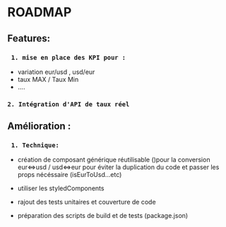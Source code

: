 # ROADMAP

## Features:

### ` 1. mise en place des KPI pour :`

- variation eur/usd , usd/eur
- taux MAX / Taux Min
- ....

### ` 2. Intégration d'API de taux réel `



## Amélioration :

### ` 1. Technique:`
- création de composant générique réutilisable (<ConversionComponent>)pour la conversion eur<=>usd / usd<=>eur pour éviter la duplication du code et passer les props nécéssaire (isEurToUsd...etc)

- utiliser les styledComponents

- rajout des tests unitaires et couverture de code

- préparation des scripts de build et de tests (package.json)

